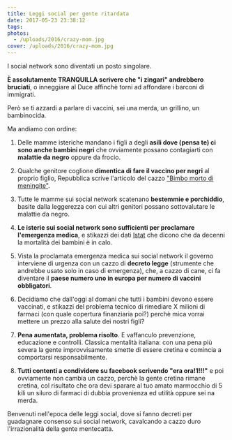 ```yaml
---
title: Leggi social per gente ritardata
date: 2017-05-23 23:38:12
tags:
photos:
  - /uploads/2016/crazy-mom.jpg
cover: /uploads/2016/crazy-mom.jpg
---
```

I social network sono diventati un posto singolare.

__È assolutamente TRANQUILLA scrivere che "i zingari" andrebbero bruciati__, o inneggiare al Duce affinchè torni ad affondare i barconi di immigrati.

Però se ti azzardi a parlare di vaccini, sei una merda, un grillino, un bambinocida.

Ma andiamo con ordine:

1. Delle mamme isteriche mandano i figli a degli __asili dove (pensa te) ci sono anche bambini negri__ che ovviamente possano contagiarti con __malattie da negro__ oppure da frocio.

2. Qualche genitore coglione __dimentica di fare il vaccino per negri__ al proprio figlio, Repubblica scrive l'articolo del cazzo ["Bimbo morto di meningite"](http://firenze.repubblica.it/cronaca/2016/12/29/news/firenze_bambino_muore_di_meningite_c_non_era_vaccinato-155044879/).

3. Tutte le mamme sui social network scatenano __bestemmie e porchiddio__, basite dalla leggerezza con cui altri genitori possano sottovalutare le malattie da negro.

4. __Le isterie sui social network sono sufficienti per proclamare l'emergenza medica__, e stikazzi dei dati [Istat](http://www.istat.it/it/files/2011/09/rapporto-istat-unicef.pdf) che dicono che da decenni la mortalità dei bambini è in calo.

5. Vista la proclamata emergenza medica sui social network il governo interviene di urgenza con un cazzo di __decreto legge__ (strumente che andrebbe usato solo in caso di emergenza), che, a cazzo di cane, ci fa diventare il __paese numero uno in europa per numero di vaccini obbligatori__.

6. Decidiamo che dall'oggi al domani che tutti i bambini devono essere vaccinati, e stikazzi del problema tecnico di rimediare X milioni di farmaci (con quale copertura finanziaria poi?) perchè mica vorrai mettere un prezzo alla salute dei nostri figli?

7. __Pena aumentata, problema risolto__. E vaffanculo prevenzione, educazione e controlli. Classica mentalità italiana: con una pena più severa la gente improvvisamente smette di essere cretina e comincia a comportarsi responsabilmente. 

8. __Tutti contenti a condividere su facebook scrivendo "era ora!1!!!"__ e poi ovviamente non cambia un cazzo, perchè la gente cretina rimane cretina, col risultato che ora devi sparare al tuo amato marmocchio di 5 kili un siluro di farmaci di dubbia provenienza ed utilità oppure sei na merda.

Benvenuti nell'epoca delle leggi social, dove si fanno decreti per guadagnare consenso sui social network, cavalcando a cazzo duro l'irrazionalità della gente mentecatta.